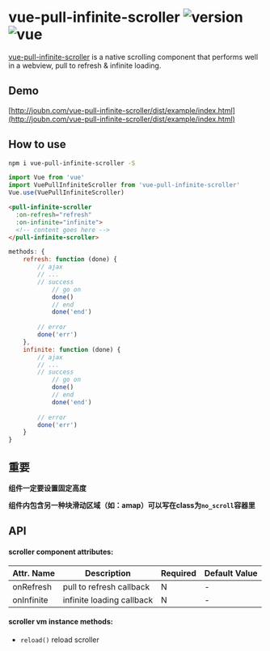 # vue-pull-infinite-scroller ![version](https://img.shields.io/badge/version-%20v1.0.3%20-green.svg) ![vue](https://img.shields.io/badge/vue-%20v2.1%20-green.svg) 

[vue-pull-infinite-scroller](https://github.com/bb595700239/vue-pull-infinite-scroller) is a native scrolling component that performs well in a webview, pull to refresh & infinite loading.

## Demo

[http://joubn.com/vue-pull-infinite-scroller/dist/example/index.html](http://joubn.com/vue-pull-infinite-scroller/dist/example/index.html)


## How to use

```bash
npm i vue-pull-infinite-scroller -S
```

```js
import Vue from 'vue'
import VuePullInfiniteScroller from 'vue-pull-infinite-scroller'
Vue.use(VuePullInfiniteScroller)
```

```html
<pull-infinite-scroller 
  :on-refresh="refresh"
  :on-infinite="infinite">
  <!-- content goes here -->
</pull-infinite-scroller>
```
```js
methods: {
    refresh: function (done) {
        // ajax
        // ...
        // success
            // go on
            done()
            // end
            done('end')
        
        // error
        done('err')
    },
    infinite: function (done) {
        // ajax
        // ...
        // success
            // go on
            done()
            // end
            done('end')
        
        // error
        done('err')
    }
}
```

## 重要

<b>组件一定要设置固定高度</b>

<b>组件内包含另一种块滑动区域（如：amap）可以写在class为`no_scroll`容器里</b>



## API

#### scroller component attributes:

| Attr. Name | Description | Required | Default Value |
|-----|-----|-----|-----|
| onRefresh | pull to refresh callback | N | - |
| onInfinite | infinite loading callback | N | - |


#### scroller vm instance methods:

- `reload()` reload scroller



